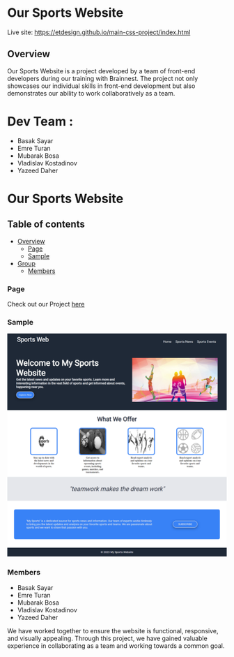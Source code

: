 # Our Sports Website

Live site: https://etdesign.github.io/main-css-project/index.html

## Overview

Our Sports Website is a project developed by a team of front-end developers during our training with Brainnest. The project not only showcases our individual skills in front-end development but also demonstrates our ability to work collaboratively as a team.

# Dev Team :

- Basak Sayar
- Emre Turan
- Mubarak Bosa
- Vladislav Kostadinov
- Yazeed Daher

# Our Sports Website

## Table of contents

- [Overview](#overview)
  - [Page](#page)
  - [Sample](#sample)
- [Group](#group)
  - [Members](#members)

### Page

Check out our Project [here](https://etdesign.github.io/main-css-project/index.html)

### Sample

![](./images/index_image.png)

### Members

- Basak Sayar
- Emre Turan
- Mubarak Bosa
- Vladislav Kostadinov
- Yazeed Daher

<p> We have worked together to ensure the website is functional, responsive, and visually appealing. Through this project, we have gained valuable experience in collaborating as a team and working towards a common goal.</p>
